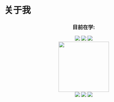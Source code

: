 # 关于我
<div align="center">
    <!-- "目前在学"盒子 -->
    <div>
      <h3>目前在学:</h3>
      <span>
        <img src="https://img.shields.io/badge/-HTML5-E34F26?style=flat-square&logo=html5&logoColor=white" /> 
        <img src="https://img.shields.io/badge/-CSS3-1572B6?style=flat-square&logo=css3" /> 
        <img src="https://img.shields.io/badge/-JavaScript-oringe?style=flat-square&logo=javascript" /> 
      </span>
    </div>
    <div>
    <img height="160px" src="https://github-readme-stats.vercel.app/api?username=xpt030610&hide_title=true&hide_border=true&show_icons=trueline_height=21&text_color=000&icon_color=000&bg_color=0,ea6161,ffc64d,fffc4d,52fa5a&theme=graywhite" /> 
    </div>
    <!-- 个人信息表 -->
    <img src="https://metrics.lecoq.io/xpt030610?template=classic&introduction=1&base=header%2C%20activity%2C%20community%2C%20repositories%2C%20metadata&base.indepth=false&base.hireable=false&base.skip=false&introduction=false&introduction.title=true&config.timezone=Asia%2FShanghai"> 
    <img src="https://metrics.lecoq.io/xpt030610?template=classic&base.header=0&base.activity=0&base.community=0&base.repositories=0&base.metadata=0&achievements=1&languages=1&habits=1&base=header%2C%20activity%2C%20community%2C%20repositories%2C%20metadata&base.indepth=false&base.hireable=false&base.skip=false&languages=false&languages.limit=8&languages.threshold=0%25&languages.other=false&languages.colors=github&languages.sections=most-used&languages.indepth=false&languages.analysis.timeout=15&languages.analysis.timeout.repositories=7.5&languages.categories=markup%2C%20programming&languages.recent.categories=markup%2C%20programming&languages.recent.load=300&languages.recent.days=14&habits=false&habits.from=200&habits.days=14&habits.facts=true&habits.charts=false&habits.charts.type=classic&habits.trim=false&habits.languages.limit=8&habits.languages.threshold=0%25&achievements=false&achievements.threshold=X&achievements.secrets=true&achievements.display=compact&achievements.limit=12&config.timezone=Asia%2FShanghai">
    <!-- 提交记录柱状图表 -->
    <img src="https://metrics.lecoq.io/xpt030610?template=classic&base.header=0&base.activity=0&base.community=0&base.repositories=0&base.metadata=0&isocalendar=1&base=header%2C%20activity%2C%20community%2C%20repositories%2C%20metadata&base.indepth=false&base.hireable=false&base.skip=false&isocalendar=false&isocalendar.duration=full-year&config.timezone=Asia%2FShanghai&config.twemoji=true&config.display=large">
    
    
    
<div align="center">
